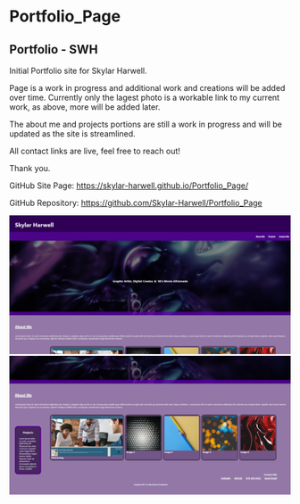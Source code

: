 # Portfolio_Page
## Portfolio - SWH

Initial Portfolio site for Skylar Harwell. 

Page is a work in progress and additional work and creations will be added over time. Currently only the lagest photo is a workable link to my current work, as above, more will be added later. 

The about me and projects portions are still a work in progress and will be updated as the site is streamlined.

All contact links are live, feel free to reach out!

Thank you. 

GitHub Site Page: https://skylar-harwell.github.io/Portfolio_Page/

GitHub Repository: https://github.com/Skylar-Harwell/Portfolio_Page

![Screenshot1](Assets/images/Portfolio_1.png?)
![Screenshot2](Assets/images/Portfolio_2.png?)